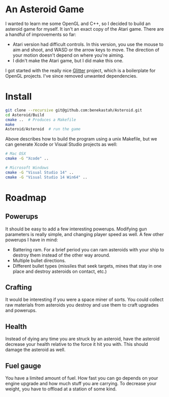 # An Asteroid Game

I wanted to learn me some OpenGL and C++, so I decided to build an asteroid
game for myself. It isn't an exact copy of the Atari game. There are a handful
of improvements so far:

- Atari version had difficult controls. In this version, you use the mouse to
  aim and shoot, and WASD or the arrow keys to move. The direction of your
  motion doesn't depend on where you're aiming.
- I didn't make the Atari game, but I did make this one.

I got started with the really nice
[Glitter](http://polytonic.github.io/Glitter/) project, which is a boilerplate
for OpenGL projects. I've since removed unwanted dependencies.

# Install

```bash
git clone --recursive git@github.com:benekastah/Asteroid.git
cd Asteroid/Build
cmake ..  # Produces a Makefile
make
Asteroid/Asteroid  # run the game
```

Above describes how to build the program using a unix Makefile, but we can generate Xcode or Visual Studio projects as well:

```bash
# Mac OSX
cmake -G "Xcode" ..

# Microsoft Windows
cmake -G "Visual Studio 14" ..
cmake -G "Visual Studio 14 Win64" ..
```

# Roadmap

## Powerups

It should be easy to add a few interesting powerups. Modifying gun parameters
is really simple, and changing player speed as well. A few other powerups I
have in mind:

- Battering ram. For a brief period you can ram asteroids with your ship to
  destroy them instead of the other way around.
- Multiple bullet directions.
- Different bullet types (missiles that seek targets, mines that stay in one
  place and destroy asteroids on contact, etc.)

## Crafting

It would be interesting if you were a space miner of sorts. You could collect
raw materials from asteroids you destroy and use them to craft upgrades and
powerups.

## Health

Instead of dying any time you are struck by an asteroid, have the asteroid
decrease your health relative to the force it hit you with. This should
damage the asteroid as well.

## Fuel gauge

You have a limited amount of fuel. How fast you can go depends on your engine
upgrade and how much stuff you are carrying. To decrease your weight, you have
to offload at a station of some kind.
